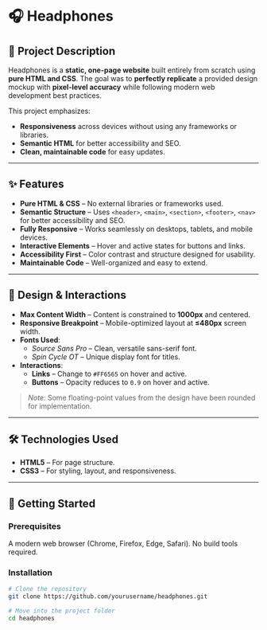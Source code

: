 # 🎧 Headphones

## 📝 Project Description  
Headphones is a **static, one-page website** built entirely from scratch using **pure HTML and CSS**. The goal was to **perfectly replicate** a provided design mockup with **pixel-level accuracy** while following modern web development best practices.  

This project emphasizes:  
- **Responsiveness** across devices without using any frameworks or libraries.  
- **Semantic HTML** for better accessibility and SEO.  
- **Clean, maintainable code** for easy updates.  

---

## ✨ Features  

- **Pure HTML & CSS** – No external libraries or frameworks used.  
- **Semantic Structure** – Uses `<header>`, `<main>`, `<section>`, `<footer>`, `<nav>` for better accessibility and SEO.  
- **Fully Responsive** – Works seamlessly on desktops, tablets, and mobile devices.  
- **Interactive Elements** – Hover and active states for buttons and links.  
- **Accessibility First** – Color contrast and structure designed for usability.  
- **Maintainable Code** – Well-organized and easy to extend.  

---

## 🎨 Design & Interactions  

- **Max Content Width** – Content is constrained to **1000px** and centered.  
- **Responsive Breakpoint** – Mobile-optimized layout at **≤480px** screen width.  
- **Fonts Used**:  
  - *Source Sans Pro* – Clean, versatile sans-serif font.  
  - *Spin Cycle OT* – Unique display font for titles.  
- **Interactions**:  
  - **Links** – Change to `#FF6565` on hover and active.  
  - **Buttons** – Opacity reduces to `0.9` on hover and active.  

> *Note:* Some floating-point values from the design have been rounded for implementation.  

---

## 🛠️ Technologies Used  

- **HTML5** – For page structure.  
- **CSS3** – For styling, layout, and responsiveness.  

---

## 🚀 Getting Started  

### Prerequisites  
A modern web browser (Chrome, Firefox, Edge, Safari). No build tools required.  

### Installation  

```bash
# Clone the repository
git clone https://github.com/yourusername/headphones.git

# Move into the project folder
cd headphones
